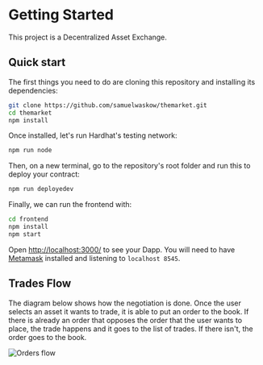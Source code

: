 # Getting Started

This project is a Decentralized Asset Exchange.

## Quick start

The first things you need to do are cloning this repository and installing its
dependencies:

```sh
git clone https://github.com/samuelwaskow/themarket.git
cd themarket
npm install
```

Once installed, let's run Hardhat's testing network:

```sh
npm run node
```

Then, on a new terminal, go to the repository's root folder and run this to
deploy your contract:

```sh
npm run deployedev
```

Finally, we can run the frontend with:

```sh
cd frontend
npm install
npm start
```

Open [http://localhost:3000/](http://localhost:3000/) to see your Dapp. You will
need to have [Metamask](https://metamask.io) installed and listening to
`localhost 8545`.

## Trades Flow

The diagram below shows how the negotiation is done. Once the user selects an asset it wants to trade, it is able to put an order to the book. If there is already an order that opposes the order that the user wants to place, the trade happens and it goes to the list of trades. If there isn't, the order goes to the book.

![Orders flow](https://user-images.githubusercontent.com/350404/191040507-97db8a6d-156b-410c-8c9a-34697e99b7df.jpg)

